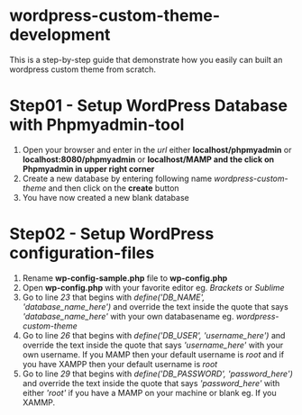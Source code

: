 # wordpress-custom-theme-development
This is a step-by-step guide that demonstrate how you easily can built an wordpress custom theme from scratch.

# Step01 - Setup WordPress Database with Phpmyadmin-tool
1. Open your browser and enter in the _url_ either **localhost/phpmyadmin** or **localhost:8080/phpmyadmin** or **localhost/MAMP and the click on Phpmyadmin in upper right corner**
2. Create a new database by entering following name _wordpress-custom-theme_ and then click on the **create** button
3. You have now created a new blank database

# Step02 - Setup WordPress configuration-files
1. Rename **wp-config-sample.php** file to **wp-config.php**
2. Open **wp-config.php** with your favorite editor eg. *Brackets* or *Sublime*
3. Go to line *23* that begins with _define('DB_NAME', 'database_name_here')_ and override the text inside the quote that says _'database_name_here'_ with your own databasename eg. _wordpress-custom-theme_
4. Go to line *26* that begins with _define('DB_USER', 'username_here')_ and override the text inside the quote that says _'username_here'_ with your own username. If you MAMP then your default username is *root* and if you have XAMPP then your default username is *root*
5. Go to line *29* that begins with _define('DB_PASSWORD', 'password_here')_ and override the text inside the quote that says _'password_here'_ with either *'root'* if you have a MAMP on your machine or blank eg. If you XAMMP.


